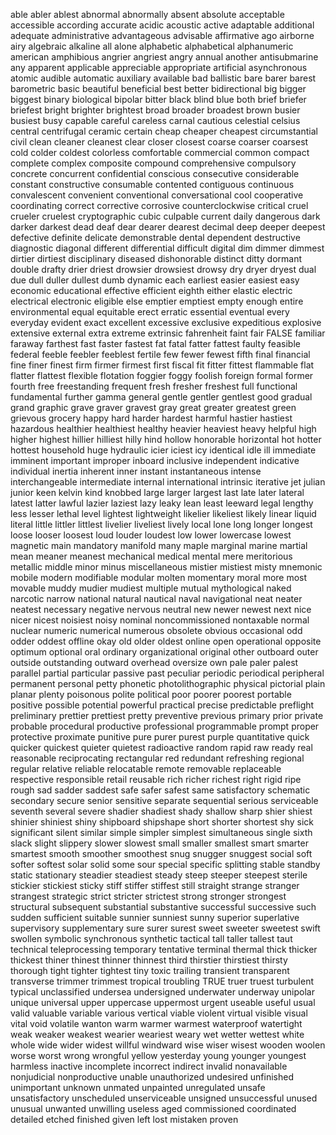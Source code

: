 able abler ablest abnormal abnormally absent absolute acceptable accessible according accurate acidic acoustic active adaptable additional adequate administrative advantageous advisable affirmative ago airborne airy algebraic alkaline all alone alphabetic alphabetical alphanumeric american amphibious angrier angriest angry annual another antisubmarine any apparent applicable appreciable appropriate artificial asynchronous atomic audible automatic auxiliary available bad ballistic bare barer barest barometric basic beautiful beneficial best better bidirectional big bigger biggest binary biological bipolar bitter black blind blue both brief briefer briefest bright brighter brightest broad broader broadest brown busier busiest busy capable careful careless carnal cautious celestial celsius central centrifugal ceramic certain cheap cheaper cheapest circumstantial civil clean cleaner cleanest clear closer closest coarse coarser coarsest cold colder coldest colorless comfortable commercial common compact complete complex composite compound comprehensive compulsory concrete concurrent confidential conscious consecutive considerable constant constructive consumable contented contiguous continuous convalescent convenient conventional conversational cool cooperative coordinating correct corrective corrosive counterclockwise critical cruel crueler cruelest cryptographic cubic culpable current daily dangerous dark darker darkest dead deaf dear dearer dearest decimal deep deeper deepest defective definite delicate demonstrable dental dependent destructive diagnostic diagonal different differential difficult digital dim dimmer dimmest dirtier dirtiest disciplinary diseased dishonorable distinct ditty dormant double drafty drier driest drowsier drowsiest drowsy dry dryer dryest dual due dull duller dullest dumb dynamic each earliest easier easiest easy economic educational effective efficient eighth either elastic electric electrical electronic eligible else emptier emptiest empty enough entire environmental equal equitable erect erratic essential eventual every everyday evident exact excellent excessive exclusive expeditious explosive extensive external extra extreme extrinsic fahrenheit faint fair FALSE familiar faraway farthest fast faster fastest fat fatal fatter fattest faulty feasible federal feeble feebler feeblest fertile few fewer fewest fifth final financial fine finer finest firm firmer firmest first fiscal fit fitter fittest flammable flat flatter flattest flexible flotation foggier foggy foolish foreign formal former fourth free freestanding frequent fresh fresher freshest full functional fundamental further gamma general gentle gentler gentlest good gradual grand graphic grave graver gravest gray great greater greatest green grievous grocery happy hard harder hardest harmful hastier hastiest hazardous healthier healthiest healthy heavier heaviest heavy helpful high higher highest hillier hilliest hilly hind hollow honorable horizontal hot hotter hottest household huge hydraulic icier iciest icy identical idle ill immediate imminent important improper inboard inclusive independent indicative individual inertia inherent inner instant instantaneous intense interchangeable intermediate internal international intrinsic iterative jet julian junior keen kelvin kind knobbed large larger largest last late later lateral latest latter lawful lazier laziest lazy leaky lean least leeward legal lengthy less lesser lethal level lightest lightweight likelier likeliest likely linear liquid literal little littler littlest livelier liveliest lively local lone long longer longest loose looser loosest loud louder loudest low lower lowercase lowest magnetic main mandatory manifold many maple marginal marine martial mean meaner meanest mechanical medical mental mere meritorious metallic middle minor minus miscellaneous mistier mistiest misty mnemonic mobile modern modifiable modular molten momentary moral more most movable muddy mudier mudiest multiple mutual mythological naked narcotic narrow national natural nautical naval navigational neat neater neatest necessary negative nervous neutral new newer newest next nice nicer nicest noisiest noisy nominal noncommissioned nontaxable normal nuclear numeric numerical numerous obsolete obvious occasional odd odder oddest offline okay old older oldest online open operational opposite optimum optional oral ordinary organizational original other outboard outer outside outstanding outward overhead oversize own pale paler palest parallel partial particular passive past peculiar periodic periodical peripheral permanent personal petty phonetic photolithographic physical pictorial plain planar plenty poisonous polite political poor poorer poorest portable positive possible potential powerful practical precise predictable preflight preliminary prettier prettiest pretty preventive previous primary prior private probable procedural productive professional programmable prompt proper protective proximate punitive pure purer purest purple quantitative quick quicker quickest quieter quietest radioactive random rapid raw ready real reasonable reciprocating rectangular red redundant refreshing regional regular relative reliable relocatable remote removable replaceable respective responsible retail reusable rich richer richest right rigid ripe rough sad sadder saddest safe safer safest same satisfactory schematic secondary secure senior sensitive separate sequential serious serviceable seventh several severe shadier shadiest shady shallow sharp shier shiest shinier shiniest shiny shipboard shipshape short shorter shortest shy sick significant silent similar simple simpler simplest simultaneous single sixth slack slight slippery slower slowest small smaller smallest smart smarter smartest smooth smoother smoothest snug snugger snuggest social soft softer softest solar solid some sour special specific splitting stable standby static stationary steadier steadiest steady steep steeper steepest sterile stickier stickiest sticky stiff stiffer stiffest still straight strange stranger strangest strategic strict stricter strictest strong stronger strongest structural subsequent substantial substantive successful successive such sudden sufficient suitable sunnier sunniest sunny superior superlative supervisory supplementary sure surer surest sweet sweeter sweetest swift swollen symbolic synchronous synthetic tactical tall taller tallest taut technical teleprocessing temporary tentative terminal thermal thick thicker thickest thiner thinest thinner thinnest third thirstier thirstiest thirsty thorough tight tighter tightest tiny toxic trailing transient transparent transverse trimmer trimmest tropical troubling TRUE truer truest turbulent typical unclassified undersea undersigned underwater underway unipolar unique universal upper uppercase uppermost urgent useable useful usual valid valuable variable various vertical viable violent virtual visible visual vital void volatile wanton warm warmer warmest waterproof watertight weak weaker weakest wearier weariest weary wet wetter wettest white whole wide wider widest willful windward wise wiser wisest wooden woolen worse worst wrong wrongful yellow yesterday young younger youngest harmless inactive incomplete incorrect indirect invalid nonavailable nonjudicial nonproductive unable unauthorized undesired unfinished unimportant unknown unmated unpainted unregulated unsafe unsatisfactory unscheduled unserviceable unsigned unsuccessful unused unusual unwanted unwilling useless aged commissioned coordinated detailed etched finished given left lost mistaken proven 
